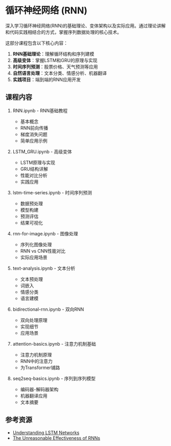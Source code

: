 # 循环神经网络 (RNN) 

深入学习循环神经网络(RNN)的基础理论、变体架构以及实际应用。通过理论讲解和代码实践相结合的方式，掌握序列数据处理的核心技术。


这部分课程包含以下核心内容：

1. **RNN基础理论**：理解循环结构和序列建模
2. **高级变体**：掌握LSTM和GRU的原理与实现
3. **时间序列预测**：股票价格、天气预测等应用
4. **自然语言处理**：文本分类、情感分析、机器翻译
5. **实践项目**：端到端的RNN应用开发

## 课程内容


1. RNN.ipynb - RNN基础教程
   - 基本概念
   - RNN前向传播
   - 梯度消失问题
   - 简单应用示例

2. LSTM_GRU.ipynb - 高级变体
   - LSTM原理与实现
   - GRU结构详解
   - 性能对比分析
   - 实践应用

3. lstm-time-series.ipynb - 时间序列预测
   - 数据预处理
   - 模型构建
   - 预测评估
   - 结果可视化

4. rnn-for-image.ipynb - 图像处理
   - 序列化图像处理
   - RNN vs CNN性能对比
   - 实际应用场景

5. text-analysis.ipynb - 文本分析
   - 文本预处理
   - 词嵌入
   - 情感分类
   - 语言建模


6. bidirectional-rnn.ipynb - 双向RNN
   - 双向处理原理
   - 实现细节
   - 应用场景

7. attention-basics.ipynb - 注意力机制基础
   - 注意力机制原理
   - RNN中的注意力
   - 为Transformer铺路

8. seq2seq-basics.ipynb - 序列到序列模型
   - 编码器-解码器架构
   - 机器翻译应用
   - 文本摘要


## 参考资源

- [Understanding LSTM Networks](http://colah.github.io/posts/2015-08-Understanding-LSTMs/)
- [The Unreasonable Effectiveness of RNNs](http://karpathy.github.io/2015/05/21/rnn-effectiveness/)
